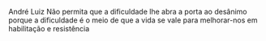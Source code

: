 André Luiz
Não permita que a dificuldade lhe abra a porta ao desânimo porque a dificuldade é o meio de que a vida se vale para melhorar-nos em habilitação e resistência

